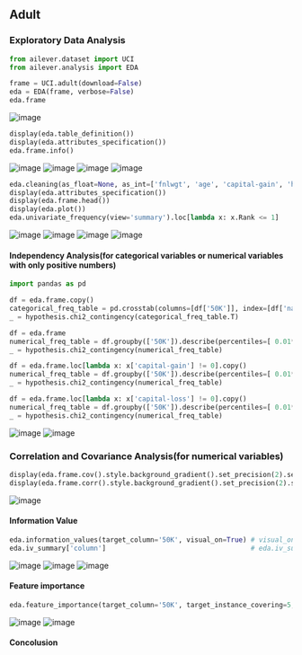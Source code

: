 ## Adult

### Exploratory Data Analysis

```python
from ailever.dataset import UCI
from ailever.analysis import EDA

frame = UCI.adult(download=False)
eda = EDA(frame, verbose=False)
eda.frame
```
![image](https://user-images.githubusercontent.com/56889151/152403742-9ab7cd0b-f271-48fd-9fc4-779ba0cfbc1c.png)

```python
display(eda.table_definition())
display(eda.attributes_specification())
eda.frame.info()
```
![image](https://user-images.githubusercontent.com/56889151/152403838-8b4ba316-c731-46cc-8144-08883687b2bd.png)
![image](https://user-images.githubusercontent.com/56889151/152404253-fb41f0da-1d52-4f14-be3c-1446eca893af.png)
![image](https://user-images.githubusercontent.com/56889151/152404343-c35a844d-e391-4e5f-b9ec-be0eeb4c741d.png)
![image](https://user-images.githubusercontent.com/56889151/152404380-9a9cb3e8-2223-410b-a4a0-bd841c778b45.png)


```python
eda.cleaning(as_float=None, as_int=['fnlwgt', 'age', 'capital-gain', 'hours-per-week', 'capital-loss', 'education-num'], as_date=None, as_str=['education', 'native-country', 'workclass', 'occupation', 'race', 'relationship', '50K', 'marital-status', 'sex'], as_category=None, verbose=False)
display(eda.attributes_specification())
display(eda.frame.head())
display(eda.plot())
eda.univariate_frequency(view='summary').loc[lambda x: x.Rank <= 1]
```
![image](https://user-images.githubusercontent.com/56889151/152405651-0b3d52ee-3ad9-487f-ad63-786cf46eb228.png)
![image](https://user-images.githubusercontent.com/56889151/152406337-36688fb1-0acb-4d92-a738-dbc09fa9aab0.png)
![image](https://user-images.githubusercontent.com/56889151/152406400-93f060b5-7c40-436e-85d6-4c0f6c7952d1.png)
![image](https://user-images.githubusercontent.com/56889151/152409103-dcf188b3-0be1-4379-bcc2-27dfd762767a.png)


#### Independency Analysis(for categorical variables or numerical variables with only positive numbers)
```python
import pandas as pd

df = eda.frame.copy()
categorical_freq_table = pd.crosstab(columns=[df['50K']], index=[df['native-country']], margins=False, margins_name='All', dropna=True, normalize=True)
_ = hypothesis.chi2_contingency(categorical_freq_table.T)

df = eda.frame
numerical_freq_table = df.groupby(['50K']).describe(percentiles=[ 0.01*i for i in range(1, 100)])['fnlwgt'].loc[:, 'min':'max']
_ = hypothesis.chi2_contingency(numerical_freq_table)

df = eda.frame.loc[lambda x: x['capital-gain'] != 0].copy()
numerical_freq_table = df.groupby(['50K']).describe(percentiles=[ 0.01*i for i in range(1, 100)])['capital-gain'].loc[:, 'min':'max']
_ = hypothesis.chi2_contingency(numerical_freq_table)

df = eda.frame.loc[lambda x: x['capital-loss'] != 0].copy()
numerical_freq_table = df.groupby(['50K']).describe(percentiles=[ 0.01*i for i in range(1, 100)])['capital-loss'].loc[:, 'min':'max']
_ = hypothesis.chi2_contingency(numerical_freq_table)
```
![image](https://user-images.githubusercontent.com/56889151/152457958-e60599ec-f050-423a-9473-507648ed63c8.png)
![image](https://user-images.githubusercontent.com/56889151/152457897-243f8e34-dcdf-404a-98ad-e5eedc5da686.png)

### Correlation and Covariance Analysis(for numerical variables)
```python
display(eda.frame.cov().style.background_gradient().set_precision(2).set_properties(**{'font-size': '5pt'}))
display(eda.frame.corr().style.background_gradient().set_precision(2).set_properties(**{'font-size': '5pt'}))
```
![image](https://user-images.githubusercontent.com/56889151/152468130-2cdea565-7159-424a-958d-9971383b6a11.png)


#### Information Value
```python
eda.information_values(target_column='50K', visual_on=True) # visual_on for 'EventIVSum', 'EventIVAvg', 'QuasiBVF'
eda.iv_summary['column']                                    # eda.iv_summary['result']
```
![image](https://user-images.githubusercontent.com/56889151/152468926-5b43b40a-d668-44e9-a4e1-45a1190dd37c.png)
![image](https://user-images.githubusercontent.com/56889151/152468946-90483eff-de58-42c5-93ce-944739f1612e.png)
![image](https://user-images.githubusercontent.com/56889151/152468983-9f14b982-2af5-4004-8ed1-7db95c7d67eb.png)

#### Feature importance
```python
eda.feature_importance(target_column='50K', target_instance_covering=5, decimal=1)
```
![image](https://user-images.githubusercontent.com/56889151/152469144-0395788f-1894-415f-bd01-7e2617efdcfe.png)
![image](https://user-images.githubusercontent.com/56889151/152469163-1df3c269-9079-4cbf-b126-27eca2704bf6.png)

#### Concolusion
```python

```

